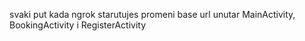svaki put kada ngrok starutujes promeni base url unutar MainActivity, BookingActivity i RegisterActivity
